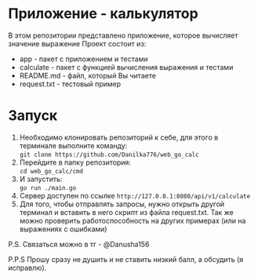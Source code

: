 # Приложение - калькулятор
В этом репозитории представлено приложение, которое вычисляет значение выражение
Проект состоит из:
- app - пакет с приложением и тестами
- calculate - пакет с функцией вычисления выражения и тестами
- README.md - файл, который Вы читаете
- request.txt - тестовый пример

# Запуск 
1) Необходимо клонировать репозиторий к себе, для этого в терминале выполните команду: \
`git clone https://github.com/Danilka776/web_go_calc`
2) Перейдите в папку репозитория: \
`cd web_go_calc/cmd`
3) И запустить: \
`go run ./main.go `
4) Сервер доступен по ссылке `http://127.0.0.1:8080/api/v1/calculate`
5) Для того, чтобы отправлять запросы, нужно открыть другой терминал и вставить в него скрипт из файла request.txt. Так же можно проверить работоспособность на других примерах (или на выражениях с ошибками)

P.S. Связаться можно в тг - @Danusha156

P.P.S Прошу сразу не душить и не ставить низкий балл, а обсудить (я исправлю).